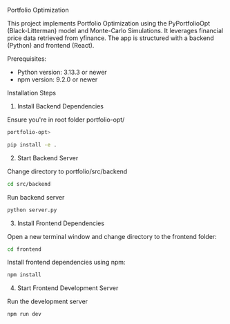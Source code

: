 Portfolio Optimization

This project implements Portfolio Optimization using the PyPortfolioOpt (Black-Litterman) model and Monte-Carlo Simulations. It leverages financial price data retrieved from yfinance. The app is structured with a backend (Python) and frontend (React).

Prerequisites:
- Python version: 3.13.3 or newer
- npm version: 9.2.0 or newer

Installation Steps

1. Install Backend Dependencies

Ensure you're in root folder portfolio-opt/

```bash
portfolio-opt> 
```
```bash
pip install -e .
```

2. Start Backend Server

Change directory to portfolio/src/backend

```bash
cd src/backend 
```
Run backend server 

```bash
python server.py
```

3. Install Frontend Dependencies

Open a new terminal window and change directory to the frontend folder:
```bash
cd frontend
```
Install frontend dependencies using npm:
```bash
npm install
```
4. Start Frontend Development Server

Run the development server
```bash
npm run dev
```
